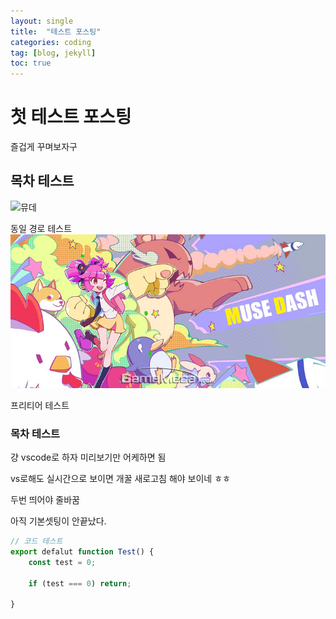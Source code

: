 ```yaml
---
layout: single
title:  "테스트 포스팅"
categories: coding
tag: [blog, jekyll]
toc: true
---
```


# 첫 테스트 포스팅

즐겁게 꾸며보자구

## 목차 테스트
![뮤데](../images/2022-04-12-first/뮤데.jpeg)

동일 경로 테스트
![뮤데](/assets/images/%EB%AE%A4%EB%8D%B0.jpeg)

프리티어 테스트

### 목차 테스트
걍 vscode로 하자 미리보기만 어케하면 됨

vs로해도 실시간으로 보이면 개꿀
새로고침 해야 보이네 ㅎㅎ

두번 띄어야 줄바꿈

아직 기본셋팅이 안끝났다.

```javascript
// 코드 테스트
export defalut function Test() {
    const test = 0;
    
    if (test === 0) return;

}
```